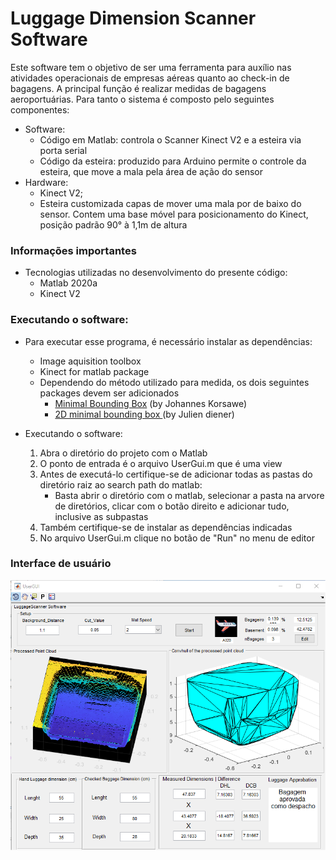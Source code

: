 # Luggage Dimension Scanner Software

Este software tem o objetivo de ser uma ferramenta para auxílio nas atividades operacionais de empresas aéreas quanto ao check-in de bagagens.
A principal função é realizar medidas de bagagens aeroportuárias. Para tanto o sistema é composto pelo seguintes componentes:
- Software: 
	- Código em Matlab: controla o Scanner Kinect V2 e a esteira via porta serial
	- Código da esteira: produzido para Arduino permite o controle da esteira, que move a mala pela área de ação do sensor
- Hardware:
	- Kinect V2;
	- Esteira customizada capas de mover uma mala por de baixo do sensor. Contem uma base móvel para posicionamento do Kinect, posição padrão 90° à 1,1m de altura

### Informações importantes

- Tecnologias utilizadas no desenvolvimento do presente código:
    - Matlab 2020a
    - Kinect V2


### Executando o software:

- Para executar esse programa, é necessário instalar as dependências:
	- Image aquisition toolbox
	- Kinect for matlab package
	- Dependendo do método utilizado para medida, os dois seguintes packages devem ser adicionados
		- [Minimal Bounding Box](https://www.mathworks.com/matlabcentral/fileexchange/18264-minimal-bounding-box) (by Johannes Korsawe)
		- [2D minimal bounding box ](https://www.mathworks.com/matlabcentral/fileexchange/31126-2d-minimal-bounding-box) (by Julien diener)

- Executando o software:
	1. Abra o diretório do projeto com o Matlab
	2. O ponto de entrada é o arquivo UserGui.m que é uma view
	3. Antes de executá-lo certifique-se de adicionar todas as pastas do diretório raiz ao search path do matlab:
		- Basta abrir o diretório com o matlab, selecionar a pasta na arvore de diretórios, clicar com o botão direito e adicionar tudo, inclusive as subpastas
	4. Também certifique-se de instalar as dependências indicadas 
	5. No arquivo UserGui.m clique no botão de "Run" no menu de editor

### Interface de usuário

![user UI](./icons/ui_LuggageScannerSoftware.png "interface de usuário")

